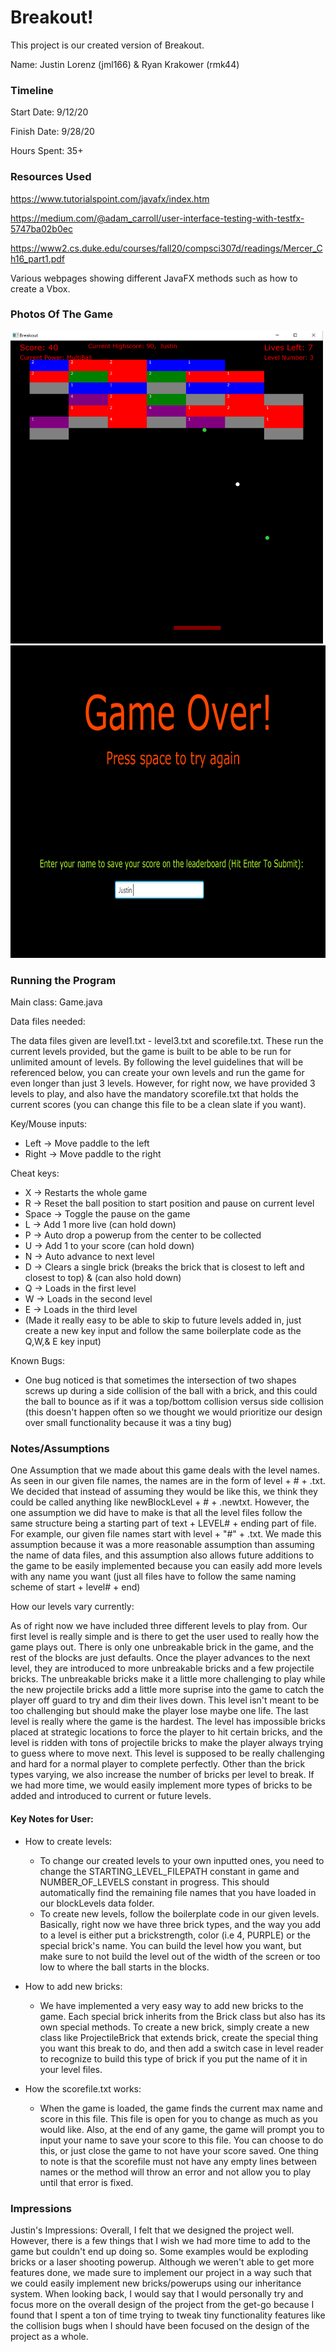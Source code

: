 Breakout!
====

This project is our created version of Breakout.

Name: Justin Lorenz (jml166) & Ryan Krakower (rmk44)

### Timeline

Start Date: 9/12/20

Finish Date: 9/28/20

Hours Spent: 35+

### Resources Used

https://www.tutorialspoint.com/javafx/index.htm

https://medium.com/@adam_carroll/user-interface-testing-with-testfx-5747ba02b0ec

https://www2.cs.duke.edu/courses/fall20/compsci307d/readings/Mercer_Ch16_part1.pdf

Various webpages showing different JavaFX methods such as how to create a Vbox.

### Photos Of The Game

<img src="/doc/readmeAssets/multiball.PNG" width="500" height="500">

<img src="/doc/readmeAssets/gameover.PNG" width="700" height="500">

### Running the Program

Main class: Game.java

Data files needed: 

The data files given are level1.txt - level3.txt and scorefile.txt. These run the current levels provided, but the game is built to be able to be run for unlimited amount of levels. By following the level guidelines that will be referenced below, you can create your own levels and run the game for even longer than just 3 levels. However, for right now, we have provided 3 levels to play, and also have the mandatory scorefile.txt that holds the current scores (you can change this file to be a clean slate if you want).


Key/Mouse inputs:
* Left -> Move paddle to the left
* Right -> Move paddle to the right


Cheat keys:
* X -> Restarts the whole game
* R -> Reset the ball position to start position and pause on current level
* Space -> Toggle the pause on the game
* L -> Add 1 more live (can hold down)
* P -> Auto drop a powerup from the center to be collected
* U -> Add 1 to your score (can hold down)
* N -> Auto advance to next level
* D -> Clears a single brick (breaks the brick that is closest to left and closest to top) & (can also hold down)
* Q -> Loads in the first level
* W -> Loads in the second level
* E -> Loads in the third level
* (Made it really easy to be able to skip to future levels added in, just create a new key input and follow the same boilerplate code as the Q,W,& E key input)

Known Bugs:
* One bug noticed is that sometimes the intersection of two shapes screws up during a side collision of the ball with a brick, and this could the ball to bounce as if it was a top/bottom collision versus side collision (this doesn't happen often so we thought we would prioritize our design over small functionality because it was a tiny bug)


### Notes/Assumptions
One Assumption that we made about this game deals with the level names. As seen in our given file names, the names are in the form of level + # + .txt. We decided that instead of assuming they would be like this, we think they could be called anything like newBlockLevel + # + .newtxt. However, the one assumption we did have to make is that all the level files follow the same structure being a starting part of text + LEVEL# + ending part of file. For example, our given file names start with level + "#" + .txt. We made this assumption because it was a more reasonable assumption than assuming the name of data files, and this assumption also allows future additions to the game to be easily implemented because you can easily add more levels with any name you want (just all files have to follow the same naming scheme of start + level# + end)

How our levels vary currently:

As of right now we have included three different levels to play from. Our first level is really simple and is there to get the user used to really how the game plays out. There is only one unbreakable brick in the game, and the rest of the blocks are just defaults. Once the player advances to the next level, they are introduced to more unbreakable bricks and a few projectile bricks. The unbreakable bricks make it a little more challenging to play while the new projectile bricks add a little more suprise into the game to catch the player off guard to try and dim their lives down. This level isn't meant to be too challenging but should make the player lose maybe one life. The last level is really where the game is the hardest. The level has impossible bricks placed at strategic locations to force the player to hit certain bricks, and the level is ridden with tons of projectile bricks to make the player always trying to guess where to move next. This level is supposed to be really challenging and hard for a normal player to complete perfectly. Other than the brick types varying, we also increase the number of bricks per level to break. If we had more time, we would easily implement more types of bricks to be added and introduced to current or future levels.

#### Key Notes for User:

* How to create levels:
    * To change our created levels to your own inputted ones, you need to change the STARTING_LEVEL_FILEPATH constant in game and NUMBER_OF_LEVELS constant in progress. This should automatically find the remaining file names that you have loaded in our blockLevels data folder.
    * To create new levels, follow the boilerplate code in our given levels. Basically, right now we have three brick types, and the way you add to a level is either put a brickstrength, color (i.e 4, PURPLE) or the special brick's name. You can build the level how you want, but make sure to not build the level out of the width of the screen or too low to where the ball starts in the blocks.

* How to add new bricks:
    * We have implemented a very easy way to add new bricks to the game. Each special brick inherits from the Brick class but also has its own special methods. To create a new brick, simply create a new class like ProjectileBrick that extends brick, create the special thing you want this break to do, and then add a switch case in level reader to recognize to build this type of brick if you put the name of it in your level files. 
    
* How the scorefile.txt works:
    * When the game is loaded, the game finds the current max name and score in this file. This file is open for you to change as much as you would like. Also, at the end of any game, the game will prompt you to input your name to save your score to this file. You can choose to do this, or just close the game to not have your score saved. One thing to note is that the scorefile must not have any empty lines between names or the method will throw an error and not allow you to play until that error is fixed. 


### Impressions

Justin's Impressions: Overall, I felt that we designed the project well. However, there is a few things that I wish we had more time to add to the game but couldn't end up doing so. Some examples would be exploding bricks or a laser shooting powerup. Although we weren't able to get more features done, we made sure to implement our project in a way such that we could easily implement new bricks/powerups using our inheritance system. When looking back, I would say that I would personally try and focus more on the overall design of the project from the get-go because I found that I spent a ton of time trying to tweak tiny functionality features like the collision bugs when I should have been focused on the design of the project as a whole.



